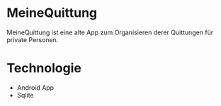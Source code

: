 # MeineQuittung
MeineQuittung ist eine alte App zum Organisieren derer Quittungen für private Personen.


# Technologie
* Android App
* Sqlite
